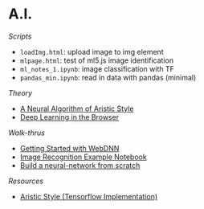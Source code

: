 
# A.I. 

*Scripts*
* `loadImg.html`: upload image to img element
* `mlpage.html`: test of ml5.js image identification
* `ml_notes_1.ipynb`: image classification with TF
* `pandas_min.ipynb`: read in data with pandas (minimal)

*Theory*
* <a href=https://arxiv.org/pdf/1508.06576.pdf> A Neural Algorithm of Aristic Style </a>
* <a href=https://arxiv.org/pdf/1901.09388.pdf> Deep Learning in the Browser </a>

*Walk-thrus*
* <a href=https://milhidaka.github.io/webdnn-exercise/> Getting Started with WebDNN</a>
* <a href=https://github.com/MGCodesandStats/image-recognition-with-keras-convolutional-neural-networks/blob/master/.ipynb_checkpoints/keras%20images-checkpoint.ipynb> Image Recognition Example Notebook </a>
* <a href=https://towardsdatascience.com/how-to-build-your-own-neural-network-from-scratch-in-python-68998a08e4f6>
   Build a neural-network from scratch </a>

*Resources*
* <a href=https://github.com/cysmith/neural-style-tf> Aristic Style (Tensorflow Implementation) </a>

